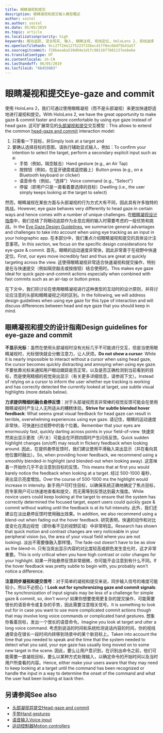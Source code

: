 ```yaml
---
title: 眼睛凝视和提交
description: 眼睛凝视和提交输入模型概述
author: sostel
ms.author: sostel
ms.date: 05/05/2019
ms.topic: article
ms.localizationpriority: high
keywords: 眼动追踪, 混合现实, 输入, 眼睛注视, 视线定位, HoloLens 2, 视线选择
ms.openlocfilehash: 9cc27f24e1275223f33becd1ff0ec6bdf5b43a57
ms.sourcegitcommit: f20beea6a539d04e1d1fc98116f7601137eebebe
ms.translationtype: HT
ms.contentlocale: zh-CN
ms.lasthandoff: 06/05/2019
ms.locfileid: "66455083"
---
```

# <a name="eye-gaze-and-commit"></a><span data-ttu-id="b12f4-104">眼睛凝视和提交</span><span class="sxs-lookup"><span data-stu-id="b12f4-104">Eye-gaze and commit</span></span>
<span data-ttu-id="b12f4-105">使用 HoloLens 2，我们可通过使用眼睛凝视（而不是头部凝视）来更加快速舒适地进行凝视和提交。</span><span class="sxs-lookup"><span data-stu-id="b12f4-105">With HoloLens 2, we have the great opportunity to make gaze & commit faster and more comfortable by using eye gaze instead of head gaze.</span></span> <span data-ttu-id="b12f4-106">这可扩展常见的[头部凝视和提交](gaze-and-commit.md)交互模型：</span><span class="sxs-lookup"><span data-stu-id="b12f4-106">This allows to extend the common [head-gaze and commit](gaze-and-commit.md) interaction model:</span></span> 
1. <span data-ttu-id="b12f4-107">只需看一下目标，并</span><span class="sxs-lookup"><span data-stu-id="b12f4-107">Simply look at a target and</span></span> 
2. <span data-ttu-id="b12f4-108">要确认选择目标的意图，请执行辅助显式输入，例如：</span><span class="sxs-lookup"><span data-stu-id="b12f4-108">To confirm your intention to select the target, perform a secondary explicit input such as a:</span></span>  
   - <span data-ttu-id="b12f4-109">手势（例如，隔空敲击）</span><span class="sxs-lookup"><span data-stu-id="b12f4-109">Hand gesture (e.g., an Air Tap)</span></span>
   - <span data-ttu-id="b12f4-110">按按钮（例如，在蓝牙键盘或遥控器上）</span><span class="sxs-lookup"><span data-stu-id="b12f4-110">Button press (e.g., on a Bluetooth keyboard or clicker)</span></span>
   - <span data-ttu-id="b12f4-111">语音命令（例如，“选择”）</span><span class="sxs-lookup"><span data-stu-id="b12f4-111">Voice command (e.g., "Select")</span></span>
   - <span data-ttu-id="b12f4-112">停留（即用户只是一直看着要选择的目标）</span><span class="sxs-lookup"><span data-stu-id="b12f4-112">Dwelling (i.e., the user simply keeps looking at the target to select)</span></span>

<span data-ttu-id="b12f4-113">然而，眼睛凝视在某些方面与头部凝视的行为方式大有不同，因此具有许多独特的挑战。</span><span class="sxs-lookup"><span data-stu-id="b12f4-113">However, eye gaze behaves very differently to head gaze in certain ways and hence comes with a number of unique challenges.</span></span> <span data-ttu-id="b12f4-114">在[眼睛凝视设计指南](eye-tracking.md)中，我们总结了将眼动追踪作为全息应用的输入时需要考虑的一般优势和挑战。</span><span class="sxs-lookup"><span data-stu-id="b12f4-114">In the [Eye Gaze Design Guidelines](eye-tracking.md), we summarize general advantages and challenges to take into account when using eye tracking as an input in your holographic app.</span></span> <span data-ttu-id="b12f4-115">在本部分中，我们重点介绍眼睛凝视和提交的具体设计注意事项。</span><span class="sxs-lookup"><span data-stu-id="b12f4-115">In this section, we focus on the specific design considerations for eye-gaze & commit.</span></span>
<span data-ttu-id="b12f4-116">首先，眼睛的运动速度非常快，因此非常善于在视野中快速定位。</span><span class="sxs-lookup"><span data-stu-id="b12f4-116">First, our eyes move incredibly fast and thus are great at quickly targeting across the view.</span></span> <span data-ttu-id="b12f4-117">这使得眼睛凝视非常适合快速凝视和提交操作，特别是在与快速提交（例如隔空敲击或按按钮）结合使用时。</span><span class="sxs-lookup"><span data-stu-id="b12f4-117">This makes eye gaze ideal for quick gaze-and-commit actions especially when combined with fast commits such as an air-tap or button press.</span></span>
   
<span data-ttu-id="b12f4-118">在下文中，我们将讨论在使用眼睛凝视进行这种类型的互动时的设计原则，并将讨论应注意的头部和眼睛凝视之间的区别。</span><span class="sxs-lookup"><span data-stu-id="b12f4-118">In the following, we will address design guidelines when using eye gaze for this type of interaction and will discuss differences between head and eye gaze that you should keep in mind.</span></span>

## <a name="design-guidelines-for-eye-gaze-and-commit"></a><span data-ttu-id="b12f4-119">眼睛凝视和提交的设计指南</span><span class="sxs-lookup"><span data-stu-id="b12f4-119">Design guidelines for eye-gaze and commit</span></span>

<span data-ttu-id="b12f4-120">**不显示光标**：虽然在使用头部凝视时没有光标几乎不可能进行交互，但是当使用眼睛凝视时，光标很快就会分散注意力，让人厌烦。</span><span class="sxs-lookup"><span data-stu-id="b12f4-120">**Do not show a cursor**: While it is nearly impossible to interact without a cursor when using head gaze, the cursor becomes quickly distracting and annoying when using eye gaze.</span></span> <span data-ttu-id="b12f4-121">不要依靠光标来通知用户眼动跟踪是否正常，以及是否正确检测到当前看到的目标，而是使用精细的视觉突出显示（有关更多详细信息，请参阅下文）。</span><span class="sxs-lookup"><span data-stu-id="b12f4-121">Instead of relying on a cursor to inform the user whether eye tracking is working and has correctly detected the currently looked at target, use subtle visual highlights (more details below).</span></span>

<span data-ttu-id="b12f4-122">**力求提供精细的融合悬停反馈**：对于头部凝视而言非常棒的视觉反馈可能会在使用眼睛凝视时产生让人无所适从的糟糕体验。</span><span class="sxs-lookup"><span data-stu-id="b12f4-122">**Strive for subtle blended hover feedback**: What seems great visual feedback for head gaze can result in terrible, overwhelming experiences using eye gaze.</span></span> <span data-ttu-id="b12f4-123">请记住，眼睛的运动速度非常快，可快速扫过视野中的各个位置。</span><span class="sxs-lookup"><span data-stu-id="b12f4-123">Remember that your eyes are enormously fast, quickly darting across points in your field-of-view.</span></span> <span data-ttu-id="b12f4-124">快速突然突出显示更改（开/关）可能会在环顾四周时产生闪烁反馈。</span><span class="sxs-lookup"><span data-stu-id="b12f4-124">Quick sudden highlight changes (on/off) may result in flickery feedback when looking around.</span></span> <span data-ttu-id="b12f4-125">因此，在提供悬停反馈时，我们建议使用平滑融入突出显示（并在看向其他位置时融出）。</span><span class="sxs-lookup"><span data-stu-id="b12f4-125">So, when providing hover feedback, we recommend using a smoothly blended-in highlight (and blended-out when looking away).</span></span> <span data-ttu-id="b12f4-126">这意味着一开始你几乎不会注意到目标的反馈。</span><span class="sxs-lookup"><span data-stu-id="b12f4-126">This means that at first you would barely notice the feedback when looking at a target.</span></span> <span data-ttu-id="b12f4-127">经过 500-1000 毫秒，突出显示亮度增加。</span><span class="sxs-lookup"><span data-stu-id="b12f4-127">Over the course of 500-1000 ms the highlight would increase in intensity.</span></span> <span data-ttu-id="b12f4-128">新手用户可盯住目标，以确保系统正确地确定了焦点目标，而专家用户可以快速地查看和提交，而无需等到反馈达到最大强度。</span><span class="sxs-lookup"><span data-stu-id="b12f4-128">While novice users could keep looking at the target to ensure that the system has correctly determined the focused target, expert users could quickly gaze & commit without waiting until the feedback is at its full intensity.</span></span> <span data-ttu-id="b12f4-129">此外，我们还建议在淡出悬停反馈时使用融出效果。</span><span class="sxs-lookup"><span data-stu-id="b12f4-129">In addition, we also recommend using a blend-out when fading out the hover feedback.</span></span> <span data-ttu-id="b12f4-130">研究表明，快速的动作和对比度变化在周边视觉（即你看不见的视野区域）中非常明显。</span><span class="sxs-lookup"><span data-stu-id="b12f4-130">Research has shown that quick motion and contrast changes are very noticeable in your peripheral vision (so, the area of your visual field where you are not looking).</span></span> <span data-ttu-id="b12f4-131">淡出不需要像融入那样慢。</span><span class="sxs-lookup"><span data-stu-id="b12f4-131">The fade-out doesn't have to be as slow as the blend-in.</span></span> <span data-ttu-id="b12f4-132">只有当突出显示内容的对比度较高或颜色发生变化时，这才非常重要。</span><span class="sxs-lookup"><span data-stu-id="b12f4-132">This is only critical when you have high contrast or color changes for your highlight.</span></span> <span data-ttu-id="b12f4-133">如果一开始悬停反馈非常细微，你可能不会注意到有什么不同。</span><span class="sxs-lookup"><span data-stu-id="b12f4-133">If the hover feedback was pretty subtle to begin with, you probably won't notice a difference.</span></span>

<span data-ttu-id="b12f4-134">**注意同步凝视和提交信号**：对于简单的凝视和提交来说，同步输入信号的难度可能较小，所以不必担心！</span><span class="sxs-lookup"><span data-stu-id="b12f4-134">**Look out for synchronizing gaze and commit signals**: The synchronization of input signals may be less of a challenge for simple gaze & commit, so, don't worry!</span></span> <span data-ttu-id="b12f4-135">如果你想要使用更复杂的提交操作，可能需要很长的语音命令或复杂的手势，因此需要注意相关信号。</span><span class="sxs-lookup"><span data-stu-id="b12f4-135">It is something to look out for in case you want to use more complicated commit actions though that may involve long voice commands or complicated hand gestures.</span></span> <span data-ttu-id="b12f4-136">想象你看着目标，发出一个很长的语音命令。</span><span class="sxs-lookup"><span data-stu-id="b12f4-136">Imagine you look at target and utter a long voice command.</span></span> <span data-ttu-id="b12f4-137">考虑到说话的时间和系统检测说话内容的时间，你的视线通常会在很长一段时间内转移到场景中的某个新目标上。</span><span class="sxs-lookup"><span data-stu-id="b12f4-137">Taken into account the time that you needed to speak and the time that the system needed to detect what you said, your eye gaze has usually long moved on to some new target in the scene.</span></span> <span data-ttu-id="b12f4-138">因此，要么让用户意识到，在识别出命令之前，他们可能需要一直凝视目标，要么以某种方式处理输入，以确定命令的开始时间以及当时用户所查看的内容。</span><span class="sxs-lookup"><span data-stu-id="b12f4-138">Hence, either make your users aware that they may need to keep looking at a target until the command has been recognized or handle the input in a way to determine the onset of the command and what the user had been looking at back then.</span></span>

## <a name="see-also"></a><span data-ttu-id="b12f4-139">另请参阅</span><span class="sxs-lookup"><span data-stu-id="b12f4-139">See also</span></span>
* [<span data-ttu-id="b12f4-140">头部凝视并提交</span><span class="sxs-lookup"><span data-stu-id="b12f4-140">Head-gaze and commit</span></span>](gaze-and-commit.md)
* [<span data-ttu-id="b12f4-141">手势</span><span class="sxs-lookup"><span data-stu-id="b12f4-141">Hand gestures</span></span>](gestures.md)
* [<span data-ttu-id="b12f4-142">语音输入</span><span class="sxs-lookup"><span data-stu-id="b12f4-142">Voice input</span></span>](voice-design.md)
* [<span data-ttu-id="b12f4-143">运动控制器</span><span class="sxs-lookup"><span data-stu-id="b12f4-143">Motion controllers</span></span>](motion-controllers.md)
